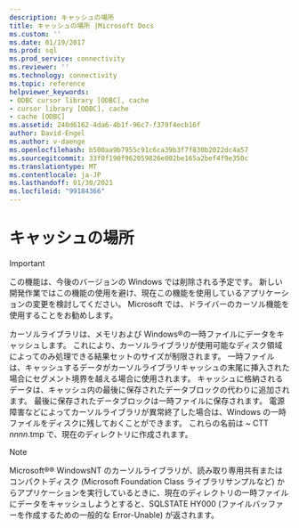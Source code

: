 ```yaml
---
description: キャッシュの場所
title: キャッシュの場所 |Microsoft Docs
ms.custom: ''
ms.date: 01/19/2017
ms.prod: sql
ms.prod_service: connectivity
ms.reviewer: ''
ms.technology: connectivity
ms.topic: reference
helpviewer_keywords:
- ODBC cursor library [ODBC], cache
- cursor library [ODBC], cache
- cache [ODBC]
ms.assetid: 240d6162-4da6-4b1f-96c7-f379f4ecb16f
author: David-Engel
ms.author: v-daenge
ms.openlocfilehash: b500aa9b7955c91c6ca39b3f7f830b2022dc4a57
ms.sourcegitcommit: 33f0f190f962059826e002be165a2bef4f9e350c
ms.translationtype: MT
ms.contentlocale: ja-JP
ms.lasthandoff: 01/30/2021
ms.locfileid: "99184366"
---
```

# <a name="location-of-cache"></a>キャッシュの場所
> [!IMPORTANT]  
>  この機能は、今後のバージョンの Windows では削除される予定です。 新しい開発作業ではこの機能の使用を避け、現在この機能を使用しているアプリケーションの変更を検討してください。 Microsoft では、ドライバーのカーソル機能を使用することをお勧めします。  
  
 カーソルライブラリは、メモリおよび Windows®の一時ファイルにデータをキャッシュします。 これにより、カーソルライブラリが使用可能なディスク領域によってのみ処理できる結果セットのサイズが制限されます。 一時ファイルは、キャッシュするデータがカーソルライブラリキャッシュの末尾に挿入された場合にセグメント境界を越える場合に使用されます。 キャッシュに格納されるデータは、キャッシュ内の最後に保存されたデータブロックの代わりに追加されます。 最後に保存されたデータブロックは一時ファイルに保存されます。 電源障害などによってカーソルライブラリが異常終了した場合は、Windows の一時ファイルをディスクに残しておくことができます。 これらの名前は ~ CTT *nnnn*.tmp で、現在のディレクトリに作成されます。  
  
> [!NOTE]  
>  Microsoft®® WindowsNT のカーソルライブラリが、読み取り専用共有またはコンパクトディスク (Microsoft Foundation Class ライブラリサンプルなど) からアプリケーションを実行しているときに、現在のディレクトリの一時ファイルにデータをキャッシュしようとすると、SQLSTATE HY000 (ファイルバッファーを作成するための一般的な Error-Unable) が返されます。
